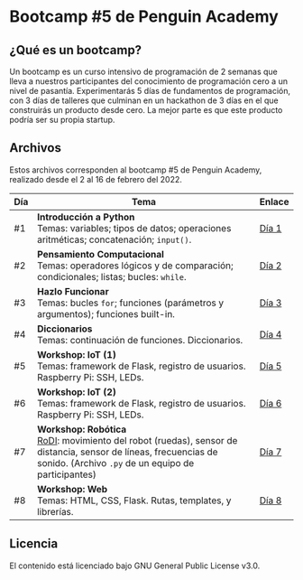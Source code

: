 # Bootcamp #5 de Penguin Academy

## ¿Qué es un bootcamp?
Un bootcamp es un curso intensivo de programación de 2 semanas que lleva a nuestros participantes del conocimiento de programación cero a un nivel de pasantía. Experimentarás 5 días de fundamentos de programación, con 3 días de talleres que culminan en un hackathon de 3 días en el que construirás un producto desde cero. La mejor parte es que este producto podría ser su propia startup.

## Archivos

Estos archivos corresponden al bootcamp #5 de Penguin Academy, realizado desde el 2 al 16 de febrero del 2022.

| Día | Tema | Enlace |
| --- | --- | --- |
| #1 | **Introducción a Python** <br> Temas: variables; tipos de datos; operaciones aritméticas; concatenación; `input()`.| [Día 1](https://github.com/penguin-academy/bootcamp-5/blob/main/dia1.ipynb) |
| #2 | **Pensamiento Computacional** <br> Temas: operadores lógicos y de comparación; condicionales; listas; bucles: `while`.| [Día 2](https://github.com/penguin-academy/bootcamp-5/blob/main/dia2.ipynb) |
| #3 | **Hazlo Funcionar** <br> Temas: bucles `for`; funciones (parámetros y argumentos); funciones built-in. | [Día 3](https://github.com/penguin-academy/bootcamp-5/blob/main/dia3.ipynb) |
| #4 | **Diccionarios** <br> Temas: continuación de funciones. Diccionarios. | [Día 4](https://github.com/penguin-academy/bootcamp-5/blob/main/dia4.ipynb) |
| #5 | **Workshop: IoT (1)** <br> Temas: framework de Flask, registro de usuarios. Raspberry Pi: SSH, LEDs. | [Día 5](https://github.com/penguin-academy/bootcamp-5/tree/main/dia5-6) |
| #6 | **Workshop: IoT (2)** <br> Temas: framework de Flask, registro de usuarios. Raspberry Pi: SSH, LEDs. | [Día 6](https://github.com/penguin-academy/bootcamp-5/tree/main/dia5-6) |
| #7 | **Workshop: Robótica** <br> [RoDI](https://github.com/rodibot): movimiento del robot (ruedas), sensor de distancia, sensor de líneas, frecuencias de sonido. (Archivo `.py` de un equipo de participantes) | [Día 7](https://github.com/penguin-academy/bootcamp-5/tree/main/dia7) |
| #8 | **Workshop: Web** <br> Temas: HTML, CSS, Flask. Rutas, templates, y librerías. | [Día 8](https://github.com/penguin-academy/bootcamp-5/tree/main/dia8) |

## Licencia
El contenido está licenciado bajo GNU General Public License v3.0.

